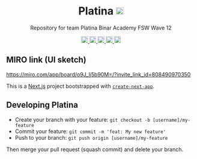 <h1 align="center">Platina <a href="https://sonarcloud.io/summary/new_code?id=priambudiLB_Platina">
<img height="20px" src="https://sonarcloud.io/api/project_badges/measure?project=priambudiLB_Platina&metric=alert_status">
</a></h1>
<p align="center">Repository for team Platina Binar Academy FSW Wave 12</p>

<p align="center">

<a href="https://sonarcloud.io/summary/new_code?id=priambudiLB_Platina">
<img height="18px" src="https://sonarcloud.io/api/project_badges/measure?project=priambudiLB_Platina&metric=bugs">
</a>
<a href="https://sonarcloud.io/summary/new_code?id=priambudiLB_Platina">
<img height="18px" src="https://sonarcloud.io/api/project_badges/measure?project=priambudiLB_Platina&metric=code_smells">
</a>
<a href="https://sonarcloud.io/summary/new_code?id=priambudiLB_Platina">
<img height="18px" src="https://sonarcloud.io/api/project_badges/measure?project=priambudiLB_Platina&metric=duplicated_lines_density">
</a>
<a href="https://sonarcloud.io/summary/new_code?id=priambudiLB_Platina">
<img height="18px" src="https://sonarcloud.io/api/project_badges/measure?project=priambudiLB_Platina&metric=ncloc">
</a>
<a href="https://sonarcloud.io/summary/new_code?id=priambudiLB_Platina">
<img height="18px" src="https://sonarcloud.io/api/project_badges/measure?project=priambudiLB_Platina&metric=vulnerabilities">
</a>

</p>

## MIRO link (UI sketch)
https://miro.com/app/board/o9J_lj5b90M=/?invite_link_id=808490970350

This is a [Next.js](https://nextjs.org/) project bootstrapped with [`create-next-app`](https://github.com/vercel/next.js/tree/canary/packages/create-next-app).

## Developing Platina

- Create your branch with your feature: `git checkout -b [username]/my-feature`
- Commit your feature: `git commit -m 'feat: My new feature'`
- Push to your branch: `git push origin [username]/my-feature`

Then merge your pull request (squash commit) and delete your branch.

